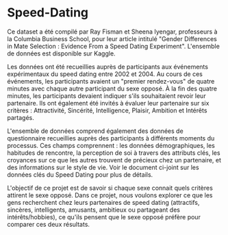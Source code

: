# Speed-Dating

Ce dataset a été compilé par Ray Fisman et Sheena Iyengar, professeurs à la Columbia Business School, pour leur article intitulé "Gender Differences in Mate Selection : Evidence From a Speed Dating Experiment". L'ensemble de données est disponible sur Kaggle.

Les données ont été recueillies auprès de participants aux événements expérimentaux du speed dating entre 2002 et 2004. Au cours de ces événements, les participants avaient un "premier rendez-vous" de quatre minutes avec chaque autre participant du sexe opposé. À la fin des quatre minutes, les participants devaient indiquer s'ils souhaitaient revoir leur partenaire. Ils ont également été invités à évaluer leur partenaire sur six critères : Attractivité, Sincérité, Intelligence, Plaisir, Ambition et Intérêts partagés.

L'ensemble de données comprend également des données de questionnaire recueillies auprès des participants à différents moments du processus. Ces champs comprennent : les données démographiques, les habitudes de rencontre, la perception de soi à travers des attributs clés, les croyances sur ce que les autres trouvent de précieux chez un partenaire, et des informations sur le style de vie. Voir le document ci-joint sur les données clés du Speed Dating pour plus de détails.

L'objectif de ce projet est de savoir si chaque sexe connait quels critères attirent le sexe opposé. Dans ce projet, nous voulons explorer ce que les gens recherchent chez leurs partenaires de speed dating (attractifs, sincères, intelligents, amusants, ambitieux ou partageant des intérêts/hobbies), ce qu'ils pensent que le sexe opposé préfère pour comparer ces deux résultats.

